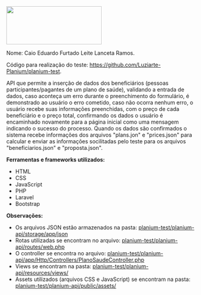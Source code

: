 
<img src="https://www.planium.io/wordpress/wp-content/uploads/2018/11/logo-Planium-06.svg" width="250" height="100">


Nome: Caio Eduardo Furtado Leite Lanceta Ramos.

Código para realização do teste: https://github.com/Luziarte-Planium/planium-test.

API que permite a inserção de dados dos beneficiários (pessoas participantes/pagantes de um plano de saúde), validando a entrada de dados, caso aconteça um erro durante o preenchimento do formulário, é demonstrado ao usuário o erro cometido, caso não ocorra nenhum erro, o usuário recebe suas informações preenchidas, com o preço de cada beneficiário e o preço total, confirmando os dados o usuário é encaminhado novamente para a página inicial como uma mensagem indicando o sucesso do processo. Quando os dados são confirmados o sistema recebe informações dos arquivos "plans.jon" e "prices.json" para calcular e enviar as informações socilitadas pelo teste para os arquivos "beneficiarios.json" e "proposta.json".

**Ferramentas e frameworks utilizados:**
- HTML
- CSS
- JavaScript
- PHP
- Laravel
- Bootstrap

**Observações:**
- Os arquivos JSON estão armazenados na pasta: <a href="https://github.com/CaioLr/planium-test/tree/main/planium-api/storage/app/json">planium-test/planium-api/storage/app/json</a>
- Rotas utilizadas se encontram no arquivo: <a href="https://github.com/CaioLr/planium-test/blob/main/planium-api/routes/web.php">planium-test/planium-api/routes/web.php</a>
- O controller se encontra no arquivo: <a href="https://github.com/CaioLr/planium-test/blob/main/planium-api/app/Http/Controllers/PlanoSaudeController.php">planium-test/planium-api/app/Http/Controllers/PlanoSaudeController.php</a>
- Views se encontram na pasta: <a href="https://github.com/CaioLr/planium-test/tree/main/planium-api/resources/views">planium-test/planium-api/resources/views/</a>
- Assets utilizados (arquivos CSS e JavaScript) se encontram na pasta: <a href="https://github.com/CaioLr/planium-test/tree/main/planium-api/public/assets">planium-test/planium-api/public/assets/</a>



